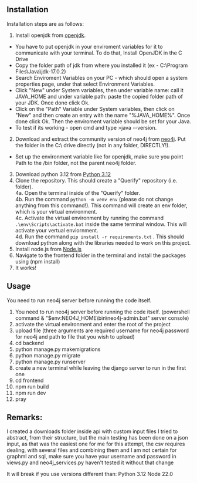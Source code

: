 ## Installation
Installation steps are as follows:
1. Install openjdk from [openjdk](https://www.oracle.com/java/technologies/downloads/#jdk22-windows).
  * You have to put openjdk in your enviroment variables for it to communicate with your terminal. To do that, Install OpenJDK in the C Drive
  * Copy the folder path of jdk from where you installed it (ex - C:\Program Files\Java\jdk-17.0.2)
  * Search Enviroment Variables on your PC - which should open a system properties page, under that select Environment Variables.
  * Click "New" under System variables, then under variable name: call it JAVA_HOME and under variable path: paste the copied folder path of your JDK. Once done click Ok.
  * Click on the "Path" Variable under System variables, then click on "New" and then create an entry with the name "%JAVA_HOME%". Once done click Ok. Then the enviroment variable should be set for your Java.
  * To test if its working - open cmd and type >java --version.
2. Download and extract the community version of neo4j from [neo4j](https://neo4j.com/deployment-center/). Put the folder in the C:\ drive directly (not in any folder, DIRECTLY!).
 * Set up the environment variable like for openjdk, make sure you point Path to the /bin folder, not the parent neo4j folder.
3. Download python 3.12 from [Python 3.12](https://www.python.org/downloads/)
4. Clone the repository. This should create a "Querify" repository (i.e. folder). <br>
   4a. Open the terminal inside of the "Querify" folder. <br>
   4b. Run the command `python -m venv env` (please do not change anything from this command!). This command will create an env folder, which is your virtual environment. <br>
   4c. Activate the virtual environment by running the command `.\env\Scripts\activate.bat` inside the same terminal window. This will activate your vertual enviornment. <br>
   4d. Run the command `pip install -r requirements.txt` . This should download python along with the libraries needed to work on this project. <br>
6. Install node.js from [Node.js](https://nodejs.org/en)
7. Navigate to the frontend folder in the terminal and install the packages using (npm install)
8. It works!

## Usage
You need to run neo4j server before running the code itself.

1) You need to run neo4j server before running the code itself. (powershell command & "$env:NEO4J_HOME\bin\neo4j-admin.bat" server console)
2) activate the virtual environment and enter the root of the project
3) upload file (three arguments are required username for neo4j password for neo4j and path to file that you wish to upload)
4) cd backend
5) python manage.py makemigrations
6) python manage.py migrate
7) python manage.py runserver
8) create a new terminal while leaving the django server to run in the first one
9) cd frontend
10) npm run build
11) npm run dev
12) pray

## Remarks:
I created a downloads folder inside api with custom input files I tried to abstract,
from their structure, but the main testing has been done on a json input,
as that was the easiest one for me for this attempt, the csv requires dealing,
with several files and combining them and I am not certain for graphml and sql,
make sure you have your username and password in views.py and neo4j_services.py
haven't tested it without that change

It will break if you use versions different than:
Python 3.12
Node 22.0
